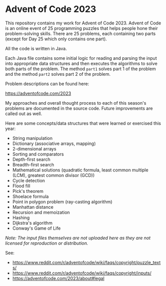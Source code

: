 # Advent of Code 2023

This repository contains my work for Advent of Code 2023. Advent of Code is an online event of 25 programming puzzles that helps people hone their problem-solving skills. There are 25 problems, each containing two parts (except for Day 25 which only contains one part).

All the code is written in Java.

Each Java file contains some initial logic for reading and parsing the input into appropriate data structures and then executes the algorithms to solve both parts of the problem. The method `part1` solves part 1 of the problem and the method `part2` solves part 2 of the problem.

Problem descriptions can be found here:

https://adventofcode.com/2023

My approaches and overall thought process to each of this season's problems are documented in the source code. Future improvements are called out as well.

Here are some concepts/data structures that were learned or exercised this year:
- String manipulation
- Dictionary (associative arrays, mapping)
- 2-dimensional arrays
- Sorting and comparators
- Depth-first search
- Breadth-first search
- Mathematical solutions (quadratic formula, least common multiple (LCM), greatest common divisor (GCD))
- Cycle detection
- Flood fill
- Pick's theorem
- Shoelace formula
- Point in polygon problem (ray-casting algorithm)
- Manhattan distance
- Recursion and memoization
- Hashing
- Dijkstra's algorithm
- Conway's Game of Life

_Note: The input files themselves are not uploaded here as they are not licensed for reproduction or distribution._

See:
- https://www.reddit.com/r/adventofcode/wiki/faqs/copyright/puzzle_texts/
- https://www.reddit.com/r/adventofcode/wiki/faqs/copyright/inputs/
- https://adventofcode.com/2023/about#legal


